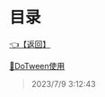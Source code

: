 # 目录  


[👈【返回】](/--目录--/Unity笔记/Unity的动画/--目录--Unity的动画)  


[📜DoTween使用](/Unity笔记/Unity的动画/Tween动画/DoTween使用)  







> 2023/7/9 3:12:43
